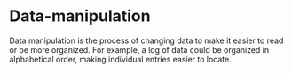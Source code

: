 # Data-manipulation
Data manipulation is the process of changing data to make it easier to read or be more organized. For example, a log of data could be organized in alphabetical order, making individual entries easier to locate.
